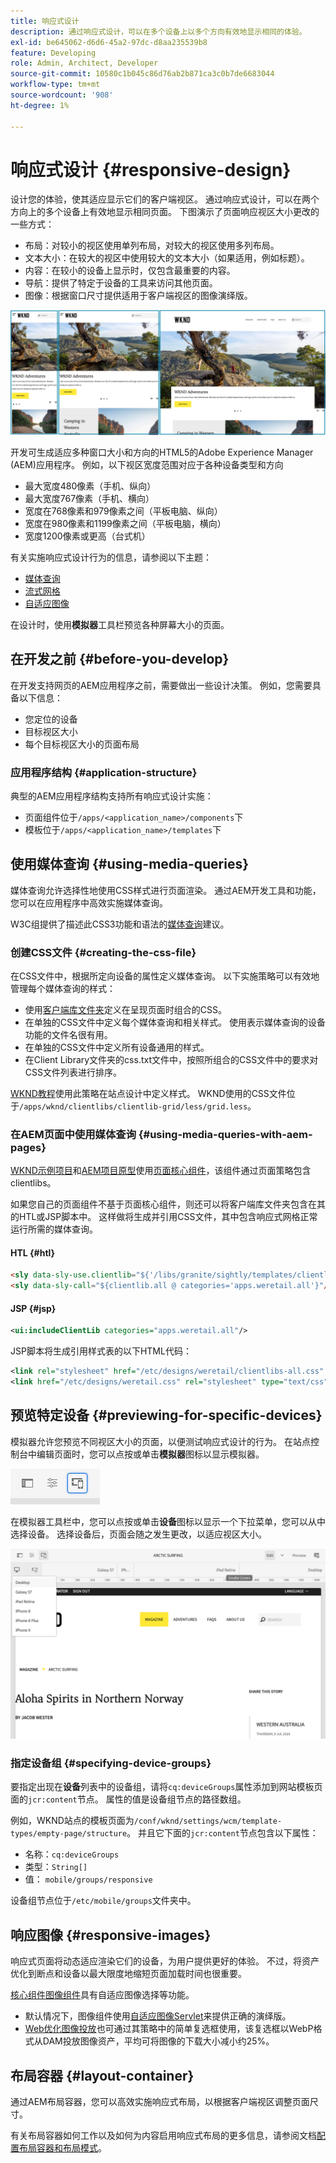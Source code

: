 ```yaml
---
title: 响应式设计
description: 通过响应式设计，可以在多个设备上以多个方向有效地显示相同的体验。
exl-id: be645062-d6d6-45a2-97dc-d8aa235539b8
feature: Developing
role: Admin, Architect, Developer
source-git-commit: 10580c1b045c86d76ab2b871ca3c0b7de6683044
workflow-type: tm+mt
source-wordcount: '908'
ht-degree: 1%

---
```


# 响应式设计 {#responsive-design}

设计您的体验，使其适应显示它们的客户端视区。 通过响应式设计，可以在两个方向上的多个设备上有效地显示相同页面。 下图演示了页面响应视区大小更改的一些方式：

* 布局：对较小的视区使用单列布局，对较大的视区使用多列布局。
* 文本大小：在较大的视区中使用较大的文本大小（如果适用，例如标题）。
* 内容：在较小的设备上显示时，仅包含最重要的内容。
* 导航：提供了特定于设备的工具来访问其他页面。
* 图像：根据窗口尺寸提供适用于客户端视区的图像演绎版。

![响应式设计示例](assets/responsive-example.png)

开发可生成适应多种窗口大小和方向的HTML5的Adobe Experience Manager (AEM)应用程序。 例如，以下视区宽度范围对应于各种设备类型和方向

* 最大宽度480像素（手机、纵向）
* 最大宽度767像素（手机、横向）
* 宽度在768像素和979像素之间（平板电脑、纵向）
* 宽度在980像素和1199像素之间（平板电脑，横向）
* 宽度1200像素或更高（台式机）

有关实施响应式设计行为的信息，请参阅以下主题：

* [媒体查询](#using-media-queries)
* [流式网格](#developing-a-fluid-grid)
* [自适应图像](#using-adaptive-images)

在设计时，使用&#x200B;**模拟器**&#x200B;工具栏预览各种屏幕大小的页面。

## 在开发之前 {#before-you-develop}

在开发支持网页的AEM应用程序之前，需要做出一些设计决策。 例如，您需要具备以下信息：

* 您定位的设备
* 目标视区大小
* 每个目标视区大小的页面布局

### 应用程序结构 {#application-structure}

典型的AEM应用程序结构支持所有响应式设计实施：

* 页面组件位于`/apps/<application_name>/components`下
* 模板位于`/apps/<application_name>/templates`下

## 使用媒体查询 {#using-media-queries}

媒体查询允许选择性地使用CSS样式进行页面渲染。 通过AEM开发工具和功能，您可以在应用程序中高效实施媒体查询。

W3C组提供了描述此CSS3功能和语法的[媒体查询](https://www.w3.org/TR/css3-mediaqueries/)建议。

### 创建CSS文件 {#creating-the-css-file}

在CSS文件中，根据所定向设备的属性定义媒体查询。 以下实施策略可以有效地管理每个媒体查询的样式：

* 使用[客户端库文件夹](clientlibs.md)定义在呈现页面时组合的CSS。
* 在单独的CSS文件中定义每个媒体查询和相关样式。 使用表示媒体查询的设备功能的文件名很有用。
* 在单独的CSS文件中定义所有设备通用的样式。
* 在Client Library文件夹的css.txt文件中，按照所组合的CSS文件中的要求对CSS文件列表进行排序。

[WKND教程](develop-wknd-tutorial.md)使用此策略在站点设计中定义样式。 WKND使用的CSS文件位于`/apps/wknd/clientlibs/clientlib-grid/less/grid.less`。

### 在AEM页面中使用媒体查询 {#using-media-queries-with-aem-pages}

[WKND示例项目](/help/implementing/developing/introduction/develop-wknd-tutorial.md)和[AEM项目原型](https://experienceleague.adobe.com/docs/experience-manager-core-components/using/developing/archetype/overview.html)使用[页面核心组件](https://experienceleague.adobe.com/docs/experience-manager-core-components/using/wcm-components/page.html)，该组件通过页面策略包含clientlibs。

如果您自己的页面组件不基于页面核心组件，则还可以将客户端库文件夹包含在其的HTL或JSP脚本中。 这样做将生成并引用CSS文件，其中包含响应式网格正常运行所需的媒体查询。

#### HTL {#htl}

```html
<sly data-sly-use.clientlib="${'/libs/granite/sightly/templates/clientlib.html'}">
<sly data-sly-call="${clientlib.all @ categories='apps.weretail.all'}"/>
```

#### JSP {#jsp}

```xml
<ui:includeClientLib categories="apps.weretail.all"/>
```

JSP脚本将生成引用样式表的以下HTML代码：

```xml
<link rel="stylesheet" href="/etc/designs/weretail/clientlibs-all.css" type="text/css">
<link href="/etc/designs/weretail.css" rel="stylesheet" type="text/css">
```

## 预览特定设备 {#previewing-for-specific-devices}

模拟器允许您预览不同视区大小的页面，以便测试响应式设计的行为。 在站点控制台中编辑页面时，您可以点按或单击&#x200B;**模拟器**&#x200B;图标以显示模拟器。

![工具栏中的模拟器图标](assets/emulator-icon.png)

在模拟器工具栏中，您可以点按或单击&#x200B;**设备**&#x200B;图标以显示一个下拉菜单，您可以从中选择设备。 选择设备后，页面会随之发生更改，以适应视区大小。

![模拟器工具栏](assets/emulator.png)

### 指定设备组 {#specifying-device-groups}

要指定出现在&#x200B;**设备**&#x200B;列表中的设备组，请将`cq:deviceGroups`属性添加到网站模板页面的`jcr:content`节点。 属性的值是设备组节点的路径数组。

例如，WKND站点的模板页面为`/conf/wknd/settings/wcm/template-types/empty-page/structure`。 并且它下面的`jcr:content`节点包含以下属性：

* 名称：`cq:deviceGroups`
* 类型：`String[]`
* 值： `mobile/groups/responsive`

设备组节点位于`/etc/mobile/groups`文件夹中。

## 响应图像 {#responsive-images}

响应式页面将动态适应渲染它们的设备，为用户提供更好的体验。 不过，将资产优化到断点和设备以最大限度地缩短页面加载时间也很重要。

[核心组件图像组件](https://experienceleague.adobe.com/docs/experience-manager-core-components/using/wcm-components/image.html)具有自适应图像选择等功能。

* 默认情况下，图像组件使用[自适应图像Servlet](https://experienceleague.adobe.com/docs/experience-manager-core-components/using/developing/adaptive-image-servlet.html)来提供正确的演绎版。
* [Web优化图像投放](https://experienceleague.adobe.com/docs/experience-manager-core-components/using/developing/web-optimized-image-delivery.html?lang=zh-Hans)也可通过其策略中的简单复选框使用，该复选框以WebP格式从DAM投放图像资产，平均可将图像的下载大小减小约25%。

## 布局容器 {#layout-container}

通过AEM布局容器，您可以高效实施响应式布局，以根据客户端视区调整页面尺寸。

有关布局容器如何工作以及如何为内容启用响应式布局的更多信息，请参阅文档[配置布局容器和布局模式](/help/sites-cloud/administering/responsive-layout.md)。
